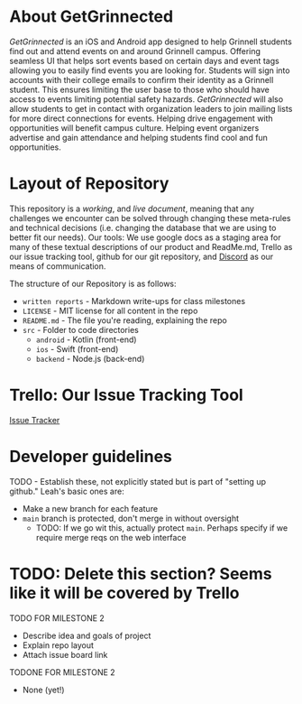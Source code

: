 # About GetGrinnected

*GetGrinnected* is an iOS and Android app designed to help Grinnell students find out and attend events on and around Grinnell campus. Offering seamless UI that helps sort events based on certain days and event tags allowing you to easily find events you are looking for. Students will sign into accounts with their college emails to confirm their identity as a Grinnell student. This ensures limiting the user base to those who should have access to events limiting potential safety hazards. *GetGrinnected* will also allow students to get in contact with organization leaders to join mailing lists for more direct connections for events. Helping drive engagement with opportunities will benefit campus culture. Helping event organizers advertise and gain attendance and helping students find cool and fun opportunities. 

# Layout of Repository
This repository is a *working*, and *live document*, meaning that any challenges we encounter can be solved through changing these meta-rules and technical decisions (i.e. changing the database that we are using to better fit our needs). 
Our tools: We use google docs as a staging area for many of these textual descriptions of our product and ReadMe.md, Trello as our issue tracking tool, github for our git repository, and [Discord](https://discord.gg/e4PrM4RyEr) as our means of communication. 

The structure of our Repository is as follows: 
- `written reports` - Markdown write-ups for class milestones
- `LICENSE` - MIT license for all content in the repo
- `README.md` - The file you're reading, explaining the repo
- `src` - Folder to code directories
    - `android` - Kotlin (front-end)
    - `ios` - Swift (front-end)
    - `backend` - Node.js (back-end) 

# Trello: Our Issue Tracking Tool

[Issue Tracker](https://trello.com/invite/b/67aa2af610b85d0ead6a8419/ATTI86565b68d11ca1636671d8b646735837A143ECBB/getgrinnected)


# Developer guidelines

TODO - Establish these, not explicitly stated but is part of "setting up github." Leah's basic ones are:

- Make a new branch for each feature
- `main` branch is protected, don't merge in without oversight
    - TODO: If we go wit this, actually protect `main`. Perhaps specify if we require merge reqs on the web interface

# TODO: Delete this section? Seems like it will be covered by Trello

TODO FOR MILESTONE 2
* Describe idea and goals of project
* Explain repo layout
* Attach issue board link

TODONE FOR MILESTONE 2
* None (yet!)
